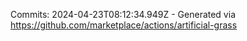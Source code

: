 Commits: 2024-04-23T08:12:34.949Z - Generated via https://github.com/marketplace/actions/artificial-grass
<br>
